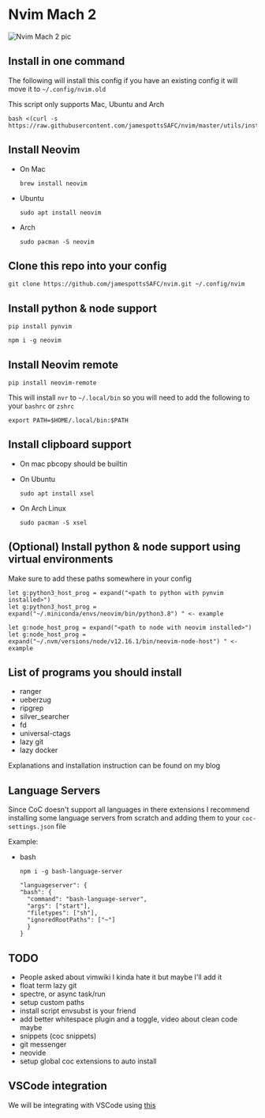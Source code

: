 # Nvim Mach 2

![Nvim Mach 2 pic](./utils/images/nvim.png)

## Install in one command

The following will install this config if you have an existing config it will move it to `~/.config/nvim.old`

This script only supports Mac, Ubuntu and Arch

```
bash <(curl -s https://raw.githubusercontent.com/jamespottsSAFC/nvim/master/utils/install.sh)
```

## Install Neovim

- On Mac

  ```
  brew install neovim
  ```

- Ubuntu

  ```
  sudo apt install neovim
  ```

- Arch

  ```
  sudo pacman -S neovim
  ```

## Clone this repo into your config

```
git clone https://github.com/jamespottsSAFC/nvim.git ~/.config/nvim
```

## Install python & node support

```
pip install pynvim
```

```
npm i -g neovim
```

## Install Neovim remote

```
pip install neovim-remote
```

This will install `nvr` to `~/.local/bin` so you will need to add the following to your `bashrc` or `zshrc`

```
export PATH=$HOME/.local/bin:$PATH
```

## Install clipboard support

- On mac pbcopy should be builtin

- On Ubuntu

  ```
  sudo apt install xsel
  ```

- On Arch Linux

  ```
  sudo pacman -S xsel
  ```

## (Optional) Install python & node support using virtual environments

Make sure to add these paths somewhere in your config

```
let g:python3_host_prog = expand("<path to python with pynvim installed>")
let g:python3_host_prog = expand("~/.miniconda/envs/neovim/bin/python3.8") " <- example

let g:node_host_prog = expand("<path to node with neovim installed>")
let g:node_host_prog = expand("~/.nvm/versions/node/v12.16.1/bin/neovim-node-host") " <- example
```

## List of programs you should install

- ranger
- ueberzug
- ripgrep
- silver_searcher
- fd
- universal-ctags
- lazy git
- lazy docker

Explanations and installation instruction can be found on my blog

## Language Servers

Since CoC doesn't support all languages in there extensions
I recommend installing some language servers from scratch
and adding them to your `coc-settings.json` file

Example:

- bash

  `npm i -g bash-language-server`

  ```
  "languageserver": {
  "bash": {
    "command": "bash-language-server",
    "args": ["start"],
    "filetypes": ["sh"],
    "ignoredRootPaths": ["~"]
    }
  }
  ```

## TODO

- People asked about vimwiki I kinda hate it but maybe I'll add it
- float term lazy git
- spectre, or async task/run
- setup custom paths
- install script envsubst is your friend
- add better whitespace plugin and a toggle, video about clean code maybe
- snippets (coc snippets)
- git messenger
- neovide
- setup global coc extensions to auto install

## VSCode integration

We will be integrating with VSCode using [this](https://github.com/asvetliakov/vscode-neovim)
